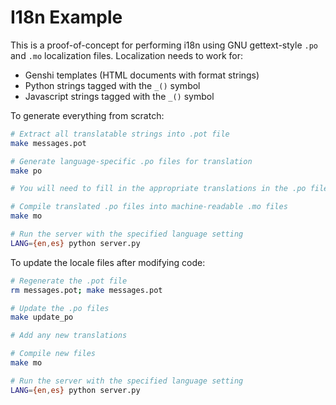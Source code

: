 # I18n Example

This is a proof-of-concept for performing i18n using GNU gettext-style `.po`
and `.mo` localization files. Localization needs to work for:

- Genshi templates (HTML documents with format strings)
- Python strings tagged with the `_()` symbol
- Javascript strings tagged with the `_()` symbol

To generate everything from scratch:

```bash
# Extract all translatable strings into .pot file
make messages.pot

# Generate language-specific .po files for translation
make po

# You will need to fill in the appropriate translations in the .po files.

# Compile translated .po files into machine-readable .mo files
make mo

# Run the server with the specified language setting
LANG={en,es} python server.py
```

To update the locale files after modifying code:

```bash
# Regenerate the .pot file
rm messages.pot; make messages.pot

# Update the .po files
make update_po

# Add any new translations

# Compile new files
make mo

# Run the server with the specified language setting
LANG={en,es} python server.py
```
